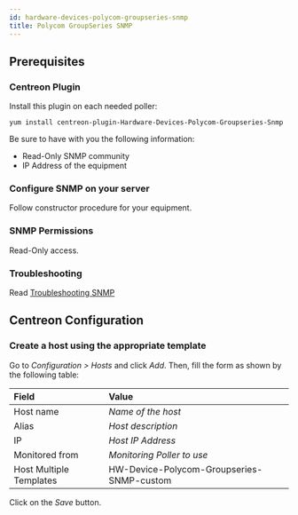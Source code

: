 ```yaml
---
id: hardware-devices-polycom-groupseries-snmp
title: Polycom GroupSeries SNMP
---
```


## Prerequisites

### Centreon Plugin

Install this plugin on each needed poller:

``` shell
yum install centreon-plugin-Hardware-Devices-Polycom-Groupseries-Snmp
```

Be sure to have with you the following information:

  - Read-Only SNMP community
  - IP Address of the equipment

### Configure SNMP on your server

Follow constructor procedure for your equipment.

### SNMP Permissions

Read-Only access.

### Troubleshooting

Read [Troubleshooting
SNMP](../getting-started/how-to-guides/troubleshooting-plugins.md#troubleshooting-snmp)

## Centreon Configuration

### Create a host using the appropriate template

Go to *Configuration \> Hosts* and click *Add*. Then, fill the form as shown by
the following table:

| Field                   | Value                                     |
| :---------------------- | :---------------------------------------- |
| Host name               | *Name of the host*                        |
| Alias                   | *Host description*                        |
| IP                      | *Host IP Address*                         |
| Monitored from          | *Monitoring Poller to use*                |
| Host Multiple Templates | HW-Device-Polycom-Groupseries-SNMP-custom |

Click on the *Save* button.
